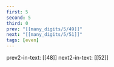 ```yaml
---
first: 5
second: 5
third: 0
prev: "[[many_digits/5/49]]"
next: "[[many_digits/5/51]]"
tags: [even]
---
```

prev2-in-text: [[48]]
next2-in-text: [[52]]
